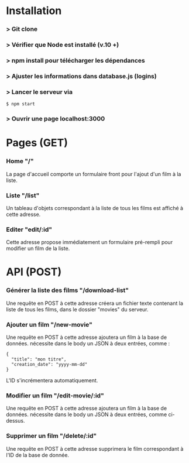 # Installation

### > Git clone
### > Vérifier que Node est installé (v.10 +)
### > npm install pour télécharger les dépendances
### > Ajuster les informations dans database.js (logins)
### > Lancer le serveur via 
```
$ npm start
```
### > Ouvrir une page localhost:3000
# Pages (GET)

### Home "/"

La page d'accueil comporte un formulaire front pour l'ajout d'un film à la liste.

### Liste "/list"

Un tableau d'objets correspondant à la liste de tous les films est affiché à cette adresse.

### Editer "edit/:id"

Cette adresse propose immédiatement un formulaire pré-rempli pour modifier un film de la liste.

# API (POST)

### Générer la liste des films "/download-list"
 
Une requête en POST à cette adresse créera un fichier texte contenant la liste de tous les films, dans le dossier "movies" du serveur.

### Ajouter un film "/new-movie"

Une requête en POST à cette adresse ajoutera un film à la base de données. 
nécessite dans le body un JSON à deux entrées, comme :
```
{
  "title": "mon titre",
  "creation_date": "yyyy-mm-dd"
}
```
L'ID s'incrémentera automatiquement.

### Modifier un film "/edit-movie/:id"

Une requête en POST à cette adresse ajoutera un film à la base de données. 
nécessite dans le body un JSON à deux entrées, comme ci-dessus.

### Supprimer un film "/delete/:id"

Une requête en POST à cette adresse supprimera le film correspondant à l'ID de la base de donnée.
